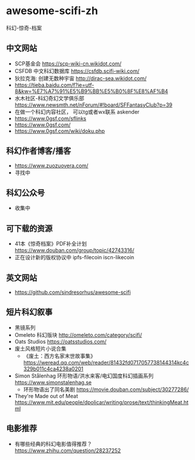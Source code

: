 # awesome-scifi-zh
科幻-惊奇-档案

## 中文网站
- SCP基金会 https://scp-wiki-cn.wikidot.com/
- CSFDB 中文科幻数据库 https://csfdb.scifi-wiki.com/ 
- 狄拉克海: 创建无数种宇宙  http://dirac-sea.wikidot.com/
- https://tieba.baidu.com/f?ie=utf-8&kw=%E7%A7%91%E5%B9%BB%E5%B0%8F%E8%AF%B4
- 水木社区-科幻奇幻文学俱乐部 https://www.newsmth.net/nForum/#!board/SFFantasyClub?p=39
- 在做一个科幻内容社区， 可以tg或者wx联系 askender
- https://www.0gsf.com/sflinks  
- https://www.0gsf.com/
- https://www.0gsf.com/wiki/doku.php

## 科幻作者博客/播客
- https://www.zuozuovera.com/
- 寻找中

## 科幻公众号
- 收集中

## 可下载的资源
- 41本《惊奇档案》PDF补全计划 https://www.douban.com/group/topic/42743316/
- 正在设计新的版权协议中 ipfs-filecoin iscn-likecoin

## 英文网站
- https://github.com/sindresorhus/awesome-scifi


## 短片科幻叙事
- 黑镜系列
- Omeleto 科幻版块 http://omeleto.com/category/scifi/
- Oats Studios https://oatsstudios.com/
- 废土风格短片小说合集 
  - 《废土：西方名家末世故事集》https://weread.qq.com/web/reader/81432fd0717057738144314kc4c329b011c4ca4238a0201
- Simon Stålenhag 环形物语/洪水来客/电幻国度科幻插画系列 https://www.simonstalenhag.se
  - 环形物语出了同名美剧 https://movie.douban.com/subject/30277286/
- They're Made out of Meat https://www.mit.edu/people/dpolicar/writing/prose/text/thinkingMeat.html

## 电影推荐
- 有哪些经典的科幻电影值得推荐？ https://www.zhihu.com/question/28237252

